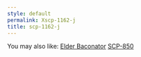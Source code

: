 ```yaml
---
style: default
permalink: Xscp-1162-j
title: scp-1162-j
---
```

You may also like:
[Elder Baconator](http://scp-wiki.net/elder-baconator)
[SCP-850](http://scp-wiki.net/scp-850)